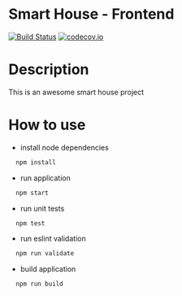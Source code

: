 # Smart House - Frontend
[![Build Status](https://travis-ci.org/garage-it/SmartHouse-frontend.svg?branch=master)](https://travis-ci.org/garage-it/SmartHouse-frontend)
[![codecov.io](https://codecov.io/github/garage-it/SmartHouse-frontend/coverage.svg?branch=master)](https://codecov.io/github/garage-it/SmartHouse-frontend?branch=master)

# Description
This is an awesome smart house project

# How to use
- install node dependencies
```sh
  npm install
```

- run application
```sh
  npm start
```

- run unit tests
```sh
  npm test
```

- run eslint validation
```sh
  npm run validate
```

- build application
```sh
  npm run build
```
